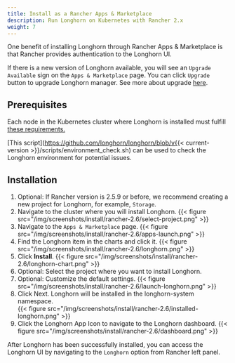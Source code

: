 ```yaml
---
title: Install as a Rancher Apps & Marketplace
description: Run Longhorn on Kubernetes with Rancher 2.x
weight: 7
---
```


One benefit of installing Longhorn through Rancher Apps & Marketplace is that Rancher provides authentication to the Longhorn UI.

If there is a new version of Longhorn available, you will see an `Upgrade Available` sign on the `Apps & Marketplace` page. You can click `Upgrade` button to upgrade Longhorn manager. See more about upgrade [here](../../upgrade).

## Prerequisites

Each node in the Kubernetes cluster where Longhorn is installed must fulfill [these requirements.](../#installation-requirements)

[This script](https://github.com/longhorn/longhorn/blob/v{{< current-version >}}/scripts/environment_check.sh) can be used to check the Longhorn environment for potential issues.
    
## Installation

1. Optional: If Rancher version is 2.5.9 or before, we recommend creating a new project for Longhorn, for example, `Storage`.
2. Navigate to the cluster where you will install Longhorn. 
    {{< figure src="/img/screenshots/install/rancher-2.6/select-project.png" >}}
3. Navigate to the `Apps & Marketplace` page.
    {{< figure src="/img/screenshots/install/rancher-2.6/apps-launch.png" >}}
4. Find the Longhorn item in the charts and click it.
    {{< figure src="/img/screenshots/install/rancher-2.6/longhorn.png" >}}
5. Click **Install**.
    {{< figure src="/img/screenshots/install/rancher-2.6/longhorn-chart.png" >}}
6. Optional: Select the project where you want to install Longhorn.
7. Optional: Customize the default settings.
    {{< figure src="/img/screenshots/install/rancher-2.6/launch-longhorn.png" >}}
8. Click Next. Longhorn will be installed in the longhorn-system namespace.    
    {{< figure src="/img/screenshots/install/rancher-2.6/installed-longhorn.png" >}}
9. Click the Longhorn App Icon to navigate to the Longhorn dashboard.
    {{< figure src="/img/screenshots/install/rancher-2.6/dashboard.png" >}}

After Longhorn has been successfully installed, you can access the Longhorn UI by navigating to the `Longhorn` option from Rancher left panel.
